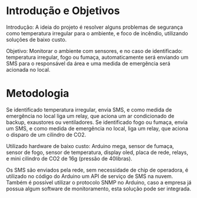 # Introdução e Objetivos 

Introdução:
A ideia do projeto é resolver alguns problemas de segurança como temperatura irregular para o ambiente, e foco de incêndio, utilizando soluções de baixo custo.

Objetivo:
Monitorar o ambiente com sensores, e no caso de identificado: temperatura irregular, fogo ou fumaça, automaticamente será enviando um SMS para o responsável da área e uma medida de emergência será acionada no local.

# Metodologia

Se identificado temperatura irregular, envia SMS, e como medida de emergência no local liga um relay, que aciona um ar condicionado de backup, exaustores ou ventiladores.
Se identificado fogo ou fumaça, envia um SMS, e como medida de emergência no local, liga um relay, que aciona o disparo de um cilindro de CO2.

Utilizado hardware de baixo custo:
Arduino mega, sensor de fumaça, sensor de fogo, sensor de temperatura, display oled, placa de rede, relays, e mini cilindro de CO2 de 16g (pressão de 40libras).

Os SMS são enviados pela rede, sem necessidade de chip de operadora, é utilizado no código do Arduino um API de serviço de SMS na nuvem.
Também é possível utilizar o protocolo SNMP no Arduino, caso a empresa já possua algum software de monitoramento, esta solução pode ser integrada.
